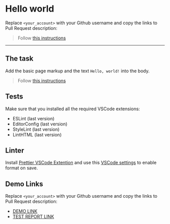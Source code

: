 # Hello world

Replace `<your_account>` with your Github username and copy the links to Pull Request description:

> Follow [this instructions](https://mate-academy.github.io/layout_task-guideline/#how-to-solve-the-layout-tasks-on-github)
___
## The task

Add the basic page markup and the text `Hello, world!` into the body.

> Follow [this instructions](https://mate-academy.github.io/layout_task-guideline/#how-to-solve-the-layout-tasks-on-github)

## Tests

Make sure that you installed all the required VSCode extensions:

- ESLint (last version)
- EditorConfig (last version)
- StyleLint (last version)
- LintHTML (last version)

## Linter

Install [Prettier VSCode Extention](https://marketplace.visualstudio.com/items?itemName=esbenp.prettier-vscode)
and use this [VSCode settings](https://mate-academy.github.io/fe-program/tools/vscode/settings.json) to enable format on save.

## Demo Links

Replace `<your_account>` with your Github username and copy the links to Pull Request description:
- [DEMO LINK](https://<GrzegorzLasota>.github.io/layout_hello-world/)
- [TEST REPORT LINK](https://<GrzegorzLasota>.github.io/layout_hello-world/report/html_report/)
